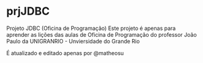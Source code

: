 prjJDBC
=======

Projeto JDBC (Oficina de Programação)
Este projeto é apenas para aprender as lições das aulas de Oficina de Programação 
do professor João Paulo da UNIGRANRIO - Unviersidade do Grande Rio

É atualizado e editado apenas por @matheosu

